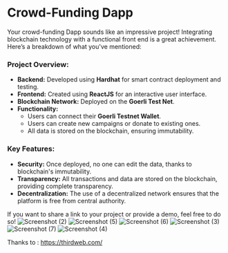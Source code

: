   ###                   <h1> Crowd-Funding Dapp</h1>
Your crowd-funding Dapp sounds like an impressive project! Integrating blockchain technology with a functional front end is a great achievement. Here’s a breakdown of what you've mentioned:

### Project Overview:
- **Backend:** Developed using **Hardhat** for smart contract deployment and testing.
- **Frontend:** Created using **ReactJS** for an interactive user interface.
- **Blockchain Network:** Deployed on the **Goerli Test Net**.
- **Functionality:**
  - Users can connect their **Goerli Testnet Wallet**.
  - Users can create new campaigns or donate to existing ones.
  - All data is stored on the blockchain, ensuring immutability.

### Key Features:
- **Security:** Once deployed, no one can edit the data, thanks to blockchain's immutability.
- **Transparency:** All transactions and data are stored on the blockchain, providing complete transparency.
- **Decentralization:** The use of a decentralized network ensures that the platform is free from central authority.

If you want to share a link to your project or provide a demo, feel free to do so!
![Screenshot (2)](https://user-images.githubusercontent.com/121276285/210399273-103dc27a-d402-456d-9c30-3d322c31b3bd.png)
![Screenshot (5)](https://user-images.githubusercontent.com/121276285/210399301-23c4ce83-57e3-45e8-9f8d-4c3b78487047.png)
![Screenshot (6)](https://user-images.githubusercontent.com/121276285/210399326-31db4067-7124-4248-8b76-2dc1e270676c.png)
![Screenshot (3)](https://user-images.githubusercontent.com/121276285/210399341-07ef0c3f-8fee-496e-be6b-6abef2bcfa50.png)
![Screenshot (7)](https://user-images.githubusercontent.com/121276285/210399357-a0d373e4-64c5-4379-945c-83d865a08f50.png)
![Screenshot (4)](https://user-images.githubusercontent.com/121276285/210399366-4625cd8a-e397-41e2-a953-bfa632b445f3.png)



Thanks to : https://thirdweb.com/

